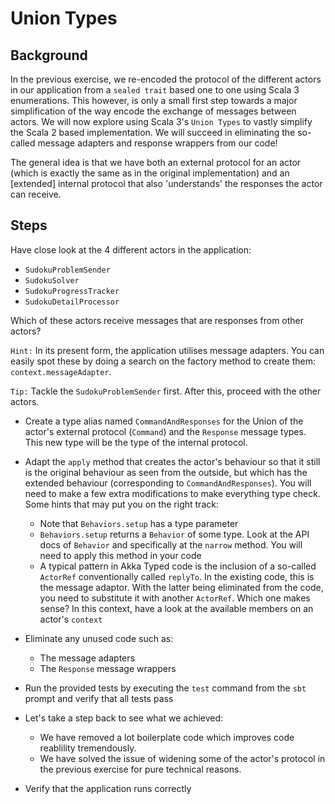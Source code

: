 # Union Types

## Background

In the previous exercise, we re-encoded the protocol of the different actors
in our application from a `sealed trait` based one to one using Scala 3
enumerations. This however, is only a small first step towards a major
simplification of the way encode the exchange of messages between actors.
We will now explore using Scala 3's `Union Types` to vastly simplify the Scala 2
based implementation. We will succeed in eliminating the so-called message
adapters and response wrappers from our code!

The general idea is that we have both an external protocol for an actor (which
is exactly the same as in the original implementation) and an [extended] 
internal protocol that also 'understands' the responses the actor can receive.

## Steps

Have close look at the 4 different actors in the application:

  - `SudokuProblemSender`
  - `SudokuSolver`
  - `SudokuProgressTracker`
  - `SudokuDetailProcessor`

Which of these actors receive messages that are responses from other actors?


`Hint:` In its present form, the application utilises message adapters. You
      can easily spot these by doing a search on the factory method to
      create them: `context.messageAdapter`.

`Tip:`  Tackle the `SudokuProblemSender` first. After this, proceed with
      the other actors.

- Create a type alias named `CommandAndResponses` for the Union of the
  actor's external protocol (`Command`) and the `Response` message types.
  This new type will be the type of the internal protocol.

- Adapt the `apply` method that creates the actor's behaviour so that it
  still is the original behaviour as seen from the outside, but which
  has the extended behaviour (corresponding to `CommandAndResponses`).
  You will need to make a few extra modifications to make everything
  type check. Some hints that may put you on the right track:

  - Note that `Behaviors.setup` has a type parameter
  - `Behaviors.setup` returns a `Behavior` of some type. Look at the
    API docs of `Behavior` and specifically at the `narrow` method.
    You will need to apply this method in your code
  - A typical pattern in Akka Typed code is the inclusion of a so-called
    `ActorRef` conventionally called `replyTo`. In the existing code,
    this is the message adaptor. With the latter being eliminated from
    the code, you need to substitute it with another `ActorRef`. Which
    one makes sense? In this context, have a look at the available
    members on an actor's `context`

- Eliminate any unused code such as:
  - The message adapters
  - The `Response` message wrappers

- Run the provided tests by executing the `test` command from the `sbt` prompt
  and verify that all tests pass

- Let's take a step back to see what we achieved:
  - We have removed a lot boilerplate code which improves code reablility
    tremendously.
  - We have solved the issue of widening some of the actor's protocol
    in the previous exercise for pure technical reasons.

- Verify that the application runs correctly
